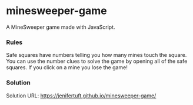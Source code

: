# minesweeper-game
A MineSweeper game made with JavaScript.

### Rules
Safe squares have numbers telling you how many mines touch the square. You can use the number clues to solve the game by opening all of the safe squares. If you click on a mine you lose the game! 

### Solution
Solution URL: https://jenifertuft.github.io/minesweeper-game/
